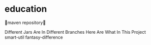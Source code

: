 # education
🦄maven repository🚀

Different Jars Are In Different Branches
Here Are What In This Project
smart-util
fantasy-difference
